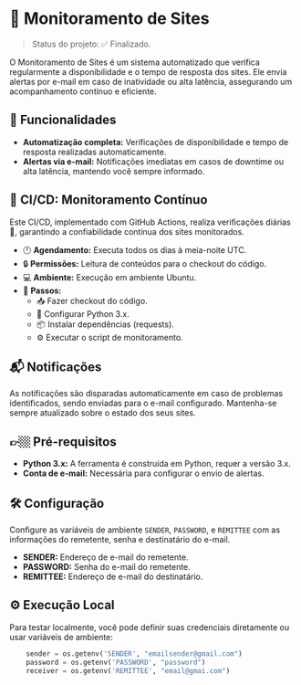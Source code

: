 # 🤖 Monitoramento de Sites
> Status do projeto: ✅ Finalizado.

O Monitoramento de Sites é um sistema automatizado que verifica regularmente a disponibilidade e o tempo de resposta dos sites. Ele envia alertas por e-mail em caso de inatividade ou alta latência, assegurando um acompanhamento contínuo e eficiente.

## 🚀 Funcionalidades

- **Automatização completa:** Verificações de disponibilidade e tempo de resposta realizadas automaticamente.
- **Alertas via e-mail:** Notificações imediatas em casos de downtime ou alta latência, mantendo você sempre informado.

## 🔄 CI/CD: Monitoramento Contínuo
Este CI/CD, implementado com GitHub Actions, realiza verificações diárias 📆, garantindo a confiabilidade contínua dos sites monitorados.

* 🕛 **Agendamento:** Executa todos os dias à meia-noite UTC.
* 🔒 **Permissões:** Leitura de conteúdos para o checkout do código.
* 💻 **Ambiente:** Execução em ambiente Ubuntu.
* 🚀 **Passos:**
  * 📥 Fazer checkout do código.
  * 🐍 Configurar Python 3.x.
  * 📦 Instalar dependências (requests).
  * ⚙️ Executar o script de monitoramento.
 
## 📬 Notificações
As notificações são disparadas automaticamente em caso de problemas identificados, sendo enviadas para o e-mail configurado. Mantenha-se sempre atualizado sobre o estado dos seus sites.

## 👉🏼 Pré-requisitos
- **Python 3.x:** A ferramenta é construída em Python, requer a versão 3.x.
- **Conta de e-mail:** Necessária para configurar o envio de alertas.

## 🛠️ Configuração

Configure as variáveis de ambiente `SENDER`, `PASSWORD`, e `REMITTEE` com as informações do remetente, senha e destinatário do e-mail.

- **SENDER:** Endereço de e-mail do remetente.
- **PASSWORD:** Senha do e-mail do remetente.
- **REMITTEE:** Endereço de e-mail do destinatário.

## ⚙️ Execução Local

Para testar localmente, você pode definir suas credenciais diretamente ou usar variáveis de ambiente:

```python
    sender = os.getenv('SENDER', "emailsender@gmail.com")
    password = os.getenv('PASSWORD', "password")
    receiver = os.getenv('REMITTEE', "email@gmai.com")
```

